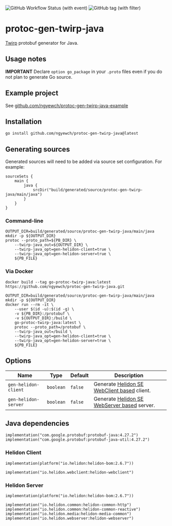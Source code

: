 ![GitHub Workflow Status (with event)](https://img.shields.io/github/actions/workflow/status/ngyewch/protoc-gen-twirp-java/CI.yml)
![GitHub tag (with filter)](https://img.shields.io/github/v/tag/ngyewch/protoc-gen-twirp-java)

# protoc-gen-twirp-java

[Twirp](https://github.com/twitchtv/twirp) protobuf generator for Java.

## Usage notes

**IMPORTANT** Declare `option go_package` in your `.proto` files even if you do not plan to generate Go source.

## Example project

See [github.com/ngyewch/protoc-gen-twirp-java-example](https://github.com/ngyewch/protoc-gen-twirp-java-example)

## Installation

```
go install github.com/ngyewch/protoc-gen-twirp-java@latest
```

## Generating sources

Generated sources will need to be added via source set configuration. For example:

```
sourceSets {
    main {
        java {
            srcDir("build/generated/source/protoc-gen-twirp-java/main/java")
        }
    }
}
```

### Command-line

```
OUTPUT_DIR=build/generated/source/protoc-gen-twirp-java/main/java
mkdir -p ${OUTPUT_DIR}
protoc --proto_path=${PB_DIR} \
    --twirp-java_out=${OUTPUT_DIR} \
    --twirp-java_opt=gen-helidon-client=true \
    --twirp-java_opt=gen-helidon-server=true \
    ${PB_FILE}
```

### Via Docker

```
docker build --tag go-protoc-twirp-java:latest https://github.com/ngyewch/protoc-gen-twirp-java.git

OUTPUT_DIR=build/generated/source/protoc-gen-twirp-java/main/java
mkdir -p ${OUTPUT_DIR}
docker run --rm -it \
    --user $(id -u):$(id -g) \
    -v ${PB_DIR}:/protobuf \
    -v ${OUTPUT_DIR}:/build \
    go-protoc-twirp-java:latest \
    protoc --proto_path=/protobuf \
    --twirp-java_out=/build \
    --twirp-java_opt=gen-helidon-client=true \
    --twirp-java_opt=gen-helidon-server=true \
    ${PB_FILE}
```

## Options

| Name                 | Type      | Default | Description                                                                                            |
|----------------------|-----------|---------|--------------------------------------------------------------------------------------------------------|
| `gen-helidon-client` | `boolean` | `false` | Generate [Helidon SE WebClient based](https://helidon.io/docs/v2/se/webclient/01_introduction) client. | 
| `gen-helidon-server` | `boolean` | `false` | Generate [Helidon SE WebServer based](https://helidon.io/docs/v2/se/webserver/01_introduction) server. | 

## Java dependencies

```
implementation("com.google.protobuf:protobuf-java:4.27.2")
implementation("com.google.protobuf:protobuf-java-util:4.27.2")
```

### Helidon Client

```
implementation(platform("io.helidon:helidon-bom:2.6.7"))

implementation("io.helidon.webclient:helidon-webclient")
```

### Helidon Server

```
implementation(platform("io.helidon:helidon-bom:2.6.7"))

implementation("io.helidon.common:helidon-common-http")
implementation("io.helidon.common:helidon-common-reactive")
implementation("io.helidon.media:helidon-media-common")
implementation("io.helidon.webserver:helidon-webserver")
```
